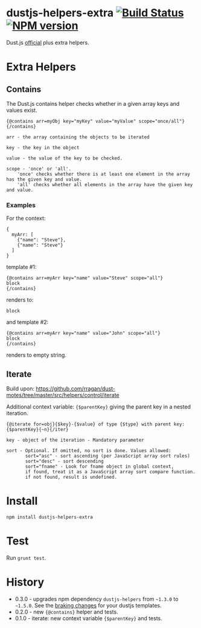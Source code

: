dustjs-helpers-extra  [![Build Status][travis-image]][travis-url] [![NPM version][npm-image]][npm-url]
====================

Dust.js [official](https://github.com/linkedin/dustjs-helpers) plus extra helpers.

# Extra Helpers


## Contains

The Dust.js contains helper checks whether in a given array keys and values exist.

```
{@contains arr=myObj key="myKey" value="myValue" scope="once/all"}{/contains}

arr - the array containing the objects to be iterated 

key - the key in the object

value - the value of the key to be checked.

scope - 'once' or 'all'.
    'once' checks whether there is at least one element in the array has the given key and value.
    'all' checks whether all elements in the array have the given key and value.
```

### Examples

For the context:

```
{
  myArr: [
    {"name": "Steve"},
    {"name": "Steve"}
  ]
}
```

template #1:

```
{@contains arr=myArr key="name" value="Steve" scope="all"}
block
{/contains}
```

renders to:

```
block
```

and template #2:

```
{@contains arr=myArr key="name" value="John" scope="all"}
block
{/contains}
```

renders to empty string.


## Iterate

Build upon: https://github.com/rragan/dust-motes/tree/master/src/helpers/control/iterate

Additional context variable: ``{$parentKey}`` giving the parent key in a nested iteration.

```
{@iterate for=obj}{$key}-{$value} of type {$type} with parent key: {$parentKey}{~n}{/iter}

key - object of the iteration - Mandatory parameter

sort - Optional. If omitted, no sort is done. Values allowed:
       sort="asc" - sort ascending (per JavaScript array sort rules)
       sort="desc" - sort descending
       sort="fname" - Look for fname object in global context,
       if found, treat it as a JavaScript array sort compare function.
       if not found, result is undefined.
```


# Install

```
npm install dustjs-helpers-extra
```

# Test

Run ``grunt test``.

# History

* 0.3.0 - upgrades npm dependency ``dustjs-helpers`` from ``~1.3.0`` to ``~1.5.0``. See the [braking changes](https://github.com/linkedin/dustjs-helpers/wiki/Deprecated-Features) for your dustjs templates.
* 0.2.0 - new ``{@contains}`` helper and tests.
* 0.1.0 - iterate: new context variable ``{$parentKey}`` and tests.


[travis-image]: https://travis-ci.org/nikolayhg/dustjs-helpers-extra.svg?branch=master
[travis-url]: https://travis-ci.org/nikolayhg/dustjs-helpers-extra
[npm-url]:  https://npmjs.org/package/dustjs-helpers-extra
[npm-image]: http://img.shields.io/npm/v/dustjs-helpers-extra.svg?style=flat